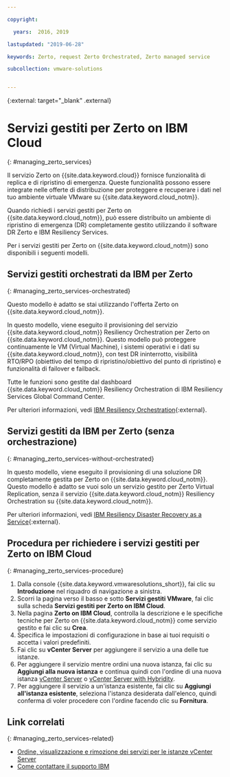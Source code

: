 ```yaml
---

copyright:

  years:  2016, 2019

lastupdated: "2019-06-28"

keywords: Zerto, request Zerto Orchestrated, Zerto managed service

subcollection: vmware-solutions


---
```


{:external: target="_blank" .external}

# Servizi gestiti per Zerto on IBM Cloud
{: #managing_zerto_services}

Il servizio Zerto on {{site.data.keyword.cloud}} fornisce funzionalità di replica e di ripristino di emergenza. Queste funzionalità possono essere integrate nelle offerte di distribuzione per proteggere e recuperare i dati nel tuo ambiente virtuale VMware su {{site.data.keyword.cloud_notm}}.

Quando richiedi i servizi gestiti per Zerto on {{site.data.keyword.cloud_notm}}, può essere distribuito un ambiente di ripristino di emergenza (DR) completamente gestito utilizzando il software DR Zerto e IBM Resiliency Services.

Per i servizi gestiti per Zerto on {{site.data.keyword.cloud_notm}} sono disponibili i seguenti modelli.

## Servizi gestiti orchestrati da IBM per Zerto
{: #managing_zerto_services-orchestrated}

Questo modello è adatto se stai utilizzando l'offerta Zerto on {{site.data.keyword.cloud_notm}}.

In questo modello, viene eseguito il provisioning del servizio {{site.data.keyword.cloud_notm}} Resiliency Orchestration per Zerto on {{site.data.keyword.cloud_notm}}. Questo modello può proteggere continuamente le VM (Virtual Machine), i sistemi operativi e i dati su {{site.data.keyword.cloud_notm}}, con test DR ininterrotto, visibilità RTO/RPO (obiettivo del tempo di ripristino/obiettivo del punto di ripristino) e funzionalità di failover e failback.

Tutte le funzioni sono gestite dal dashboard {{site.data.keyword.cloud_notm}} Resiliency Orchestration di IBM Resiliency Services Global Command Center.

Per ulteriori informazioni, vedi [IBM Resiliency Orchestration](https://www.ibm.com/us-en/marketplace/disaster-recovery-orchestration){:external}.

## Servizi gestiti da IBM per Zerto (senza orchestrazione)
{: #managing_zerto_services-without-orchestrated}

In questo modello, viene eseguito il provisioning di una soluzione DR completamente gestita per Zerto on {{site.data.keyword.cloud_notm}}. Questo modello è adatto se vuoi solo un servizio gestito per Zerto Virtual Replication, senza il servizio {{site.data.keyword.cloud_notm}} Resiliency Orchestration su {{site.data.keyword.cloud_notm}}.

Per ulteriori informazioni, vedi [IBM Resiliency Disaster Recovery as a Service](https://www.ibm.com/us-en/marketplace/disaster-recovery-as-a-service#product-header-top){:external}.

## Procedura per richiedere i servizi gestiti per Zerto on IBM Cloud
{: #managing_zerto_services-procedure}

1. Dalla console {{site.data.keyword.vmwaresolutions_short}}, fai clic su **Introduzione** nel riquadro di navigazione a sinistra.
2. Scorri la pagina verso il basso e sotto **Servizi gestiti VMware**, fai clic sulla scheda **Servizi gestiti per Zerto on IBM Cloud**.
3. Nella pagina **Zerto on IBM Cloud**, controlla la descrizione e le specifiche tecniche per Zerto on {{site.data.keyword.cloud_notm}} come servizio gestito e fai clic su **Crea**.
4. Specifica le impostazioni di configurazione in base ai tuoi requisiti o accetta i valori predefiniti.
5. Fai clic su **vCenter Server** per aggiungere il servizio a una delle tue istanze.
6. Per aggiungere il servizio mentre ordini una nuova istanza, fai clic su **Aggiungi alla nuova istanza** e continua quindi con l'ordine di una nuova istanza [vCenter Server](/docs/services/vmwaresolutions/vcenter?topic=vmware-solutions-vc_orderinginstance) o [vCenter Server with Hybridity](/docs/services/vmwaresolutions/vcenter?topic=vmware-solutions-vc_hybrid_orderinginstance).
7. Per aggiungere il servizio a un'istanza esistente, fai clic su **Aggiungi all'istanza esistente**, seleziona l'istanza desiderata dall'elenco, quindi conferma di voler procedere con l'ordine facendo clic su **Fornitura**.

## Link correlati
{: #managing_zerto_services-related}

* [Ordine, visualizzazione e rimozione dei servizi per le istanze vCenter Server](/docs/services/vmwaresolutions/vcenter?topic=vmware-solutions-vc_addingremovingservices)
* [Come contattare il supporto IBM](/docs/services/vmwaresolutions/vmonic?topic=vmware-solutions-trbl_support)

